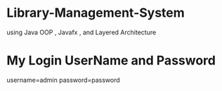 # Library-Management-System
using Java OOP , Javafx , and Layered Architecture 

# My Login UserName and Password
username=admin
password=password

